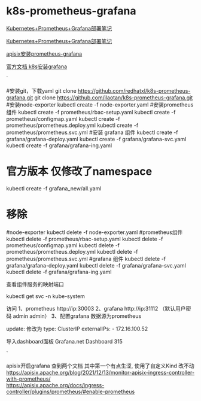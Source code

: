 # k8s-prometheus-grafana

[Kubernetes+Prometheus+Grafana部署笔记](http://blog.51cto.com/blogger/publish/2160569)  

[Kubernetes+Prometheus+Grafana部署笔记](https://www.cnblogs.com/yangxiaochu/p/10838570.html)  


[apisix安装prometheus-grafana](https://apisix.apache.org/blog/2021/12/13/monitor-apisix-ingress-controller-with-prometheus)


[官方文档 k8s安装grafana](https://grafana.com/docs/grafana/latest/installation/kubernetes/)

`

#安装git，下载yaml
git clone https://github.com/redhatxl/k8s-prometheus-grafana.git
git clone https://github.com/ilaotan/k8s-prometheus-grafana.git
#安装node-exporter
kubectl create -f  node-exporter.yaml 
#安装prometheus组件
kubectl create -f  prometheus/rbac-setup.yaml
kubectl create -f  prometheus/configmap.yaml 
kubectl create -f  prometheus/prometheus.deploy.yml 
kubectl create -f  prometheus/prometheus.svc.yml 
#安装 grafana 组件
kubectl create -f  grafana/grafana-deploy.yaml
kubectl create -f  grafana/grafana-svc.yaml
kubectl create -f  grafana/grafana-ing.yaml

# 官方版本 仅修改了namespace
kubectl create -f  grafana_new/all.yaml


# 移除

#node-exporter
kubectl delete -f  node-exporter.yaml 
#prometheus组件
kubectl delete -f  prometheus/rbac-setup.yaml
kubectl delete -f  prometheus/configmap.yaml 
kubectl delete -f  prometheus/prometheus.deploy.yml 
kubectl delete -f  prometheus/prometheus.svc.yml 
#grafana 组件
kubectl delete -f  grafana/grafana-deploy.yaml
kubectl delete -f  grafana/grafana-svc.yaml
kubectl delete -f  grafana/grafana-ing.yaml



查看组件服务的映射端口

kubectl get svc -n kube-system


访问
1、prometheus http://ip:30003  2、grafana http://ip:31112 （默认用户密码 admin admin）
3、配置grafana 数据源为prometheus


update:  修改为
  type: ClusterIP
  externalIPs:
    - 172.16.100.52



导入dashboard面板
Grafana.net Dashboard 315

`

apisix开启grafana
查到两个文档  其中第一个有点生涩, 使用了自定义Kind  改不动
https://apisix.apache.org/blog/2021/12/13/monitor-apisix-ingress-controller-with-prometheus/  
https://apisix.apache.org/docs/ingress-controller/plugins/prometheus/#enable-prometheus



